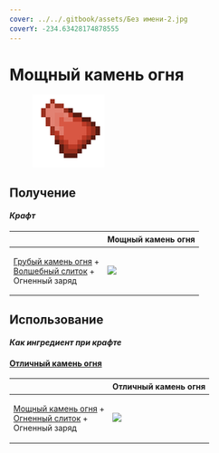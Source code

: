 ```yaml
---
cover: ../../.gitbook/assets/Без имени-2.jpg
coverY: -234.63428174878555
---
```


# Мощный камень огня

<figure><img src="../../.gitbook/assets/powerful_fire_shard_128.png" alt=""><figcaption></figcaption></figure>

## Получение

#### _Крафт_

| ㅤ                                                                                                                                | Мощный камень огня                                   |
| -------------------------------------------------------------------------------------------------------------------------------- | ---------------------------------------------------- |
| <p><a href="crude_fire_gem.md">Грубый камень огня</a> +<br><a href="fairy_ingot.md">Волшебный слиток</a> +<br>Огненный заряд</p> | ![](../../.gitbook/assets/powerful\_fire\_shard.png) |

## Использование

#### _Как ингредиент при крафте_

#### [Отличный камень огня](fine\_fire\_gem.md)

| ㅤ                                                                                                                                      | Отличный камень огня                           |
| -------------------------------------------------------------------------------------------------------------------------------------- | ---------------------------------------------- |
| <p><a href="powerful_fire_shard.md">Мощный камень огня</a> +<br><a href="fireite_ingot.md">Огненный слиток</a> +<br>Огненный заряд</p> | ![](../../.gitbook/assets/fine\_fire\_gem.png) |
